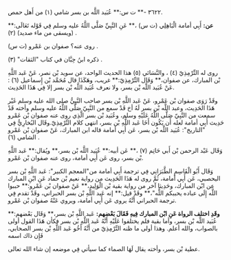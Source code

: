 ٣٦٢٢ -** ت س:** عُبَيد اللَّه بن بسر شامي (١) من أَهل حمص.

**عن:** أَبِي أمامة الْبَاهِلِي (ت س) ،** عَنِ النَّبِيِّ صَلَّى اللَّهُ عليه وسلم فِي قَوْله تَعَالَى:** (ويسقى من ماء صديد) (٢) .

روى عنه؟ صفوان بن عَمْرو (ت س) .

ذكره ابنُ حِبَّان في كتاب "الثقات" (٣) .

روى له التِّرْمِذِيّ (٤) ، والنَّسَائي (٥) هذا الحديث الواحد، عن سويد بْن نصر، عَنْ عَبد اللَّهِ بْن المبارك، عن صفوان،** وَقَال التِّرْمِذِيّ:** غريب، وهَكَذَا قال مُحَمَّد بْن إِسماعيل (٦) : عَنْ عُبَيد اللَّه بْن بسر، ولا نعرف عُبَيد اللَّه بْن بسر إلا فِي هَذَا الحَدِيث.

وقَدْ رَوَى صفوان بْن عَمْرو، عَنْ عَبد اللَّهِ بْن بسر صاحب النَّبِيُّ صلى الله عليه وسلم غَيْر هَذَا الحَدِيث، وعبد اللَّه بْن بسر لَهُ أخ قَدْ سمع من النَّبِيّ صَلَّى اللَّهُ عليه وسلم وأخته قَدْ سمعت من النَّبِيّ صَلَّى اللَّهُ عَلَيْهِ وسلم، وعُبَيد بْن بسر الَّذِي روى عنه صفوان بْن عَمْرو حَدِيث أَبِي أمامة لعله أَن يَكُون أَخَا عَبد اللَّهِ بْن بسر، انتهى كلام التِّرْمِذِيّ.وقَال البُخارِيُّ فِي "التاريخ": عُبَيد اللَّه بْن بسر، عَن أَبِي أمامة قاله ابن المبارك، عَنْ صفوان بْن عَمْرو الشامي (٦) .

وَقَال عَبْد الرحمن بْن أَبي حَاتِم (٧) ،** عَن أبيه:** عُبَيد اللَّه بْن بسر،** ويُقال:** عَبد اللَّهِ بْن بسر، روى عَن أَبِي أمامة، روى عنه صفوان بْن عَمْرو.

وَقَال أَبُو الْقَاسِمِ الطَّبَرَانِي فِي ترجمة أَبِي أمامة من"المعجم الكبير": عَبد اللَّهِ بْن بسر اليحصبي، عَن أَبِي أمامة، ثُمَّ روى له هَذَا الحَدِيث من رواية نعيم بْن حماد عَنِ ابْنِ المبارك عن ابْن المبارك، وحَدِيثا آخر من رواية بقية بْن الْوَلِيد،** عَنْ صفوان بْن عَمْرو:** حببوا اللَّه إِلَى عباده يحببكم اللَّه"،** وقَدْ قيل:** إنه عَبد اللَّهِ بْن بسر الحبراني، وقَدْ تقدم فِي ترجمة الحبراني أَنَّهُ يروى عَن أَبِي أمامة، ويروي عَنْهُ صفوان بْن عَمْرو.

**وقَدِ اختلف الرواة عَنِ ابْن المبارك فِيهِ فَقَالَ بَعْضهم:** عَبد اللَّهِ بْن بسر،** وَقَال بَعْضهم:** عُبَيد اللَّه بْن بسر، وأما بقية فلم يختلفوا عَلَيْهِ أَنَّهُ عَبد اللَّهِ بْن بسر فكأن هَذَا القول أولى بالصواب، والله أعلم. وهذا أولى ما ظنه التِّرْمِذِيّ من أَنَّهُ أَخُو عَبد اللَّهِ بْن بسر الصحابي، فَإِن ذاك اسمه

عطية بْن بسر، وأخته يقال لَهَا الصماء كما سيأتي فِي موضعه إن شاء الله تعالى.